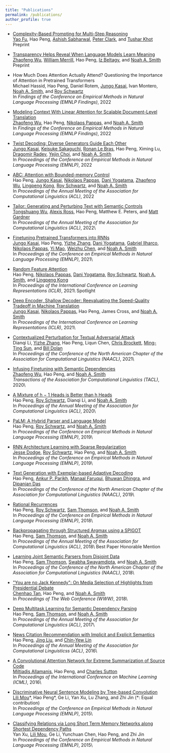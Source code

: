 ```yaml
---
title: "Publications"
permalink: /publications/
author_profile: true
---
```



* <a href="https://arxiv.org/abs/2210.00720">Complexity-Based Prompting for Multi-Step Reasoning</a>\
<a href="https://franxyao.github.io/">Yao Fu</a>, 
Hao Peng, 
<a href="https://allenai.org/team/ashishs">Ashish Sabharwal</a>, 
<a href="https://allenai.org/team/peterc">Peter Clark</a>, 
and
<a href="https://allenai.org/team/tushark">Tushar Khot</a>\
Preprint

* <a href="https://arxiv.org/abs/2210.07468">Transparency Helps Reveal When Language Models Learn Meaning</a>\
<a href="https://zhaofengwu.github.io/">Zhaofeng Wu</a>,
<a href="https://lambdaviking.com/">William Merrill</a>,
Hao Peng,
<a href="https://beltagy.net/">Iz Beltagy</a>,
and
<a href="http://homes.cs.washington.edu/~nasmith/">Noah A. Smith</a>\
Preprint

* How Much Does Attention Actually Attend? Questioning the Importance of Attention in Pretrained Transformers\
Michael Hassid,
Hao Peng,
Daniel Rotem,
<a href="https://homes.cs.washington.edu/~jkasai/">Jungo Kasai</a>,
Ivan Montero,
<a href="http://homes.cs.washington.edu/~nasmith/">Noah A. Smith</a>,
and
<a href="https://schwartz-lab-huji.github.io">Roy Schwartz</a>\
In <em>Findings of the Conference on Empirical Methods in Natural Language Processing (EMNLP Findings)</em>, 2022

* <a href="https://arxiv.org/abs/2210.08431">Modeling Context With Linear Attention for Scalable Document-Level Translation</a>\
<a href="https://zhaofengwu.github.io/">Zhaofeng Wu</a>,
Hao Peng,
<a href="https://nik0spapp.github.io/">Nikolaos Pappas</a>,
and
<a href="http://homes.cs.washington.edu/~nasmith/">Noah A. Smith</a>\
In <em>Findings of the Conference on Empirical Methods in Natural Language Processing (EMNLP Findings)</em>, 2022

* <a href="https://arxiv.org/abs/2205.09273">Twist Decoding: Diverse Generators Guide Each Other</a>\
<a href="https://homes.cs.washington.edu/~jkasai/">Jungo Kasai</a>,
<a href="https://keisuke-sakaguchi.github.io/">Keisuke Sakaguchi</a>,
<a href="https://rlebras.github.io/">Ronan Le Bras</a>,
Hao Peng,
Ximing Lu,
<a href="http://www.cs.yale.edu/homes/radev/">Dragomir Radev</a>,
<a href="https://homes.cs.washington.edu/~yejin/">Yejin Choi</a>,
and
<a href="http://homes.cs.washington.edu/~nasmith/">Noah A. Smith</a>\
In <em>Proceedings of the Conference on Empirical Methods in Natural Language Processing (EMNLP)</em>, 2022

* <a href="https://arxiv.org/abs/2110.02488">ABC: Attention with Bounded-memory Control</a>\
Hao Peng, 
<a href="https://homes.cs.washington.edu/~jkasai/">Jungo Kasai</a>, 
<a href="https://nik0spapp.github.io">Nikolaos Pappas</a>, 
<a href="https://dyogatama.github.io">Dani Yogatama</a>,
<a href="https://zhaofengwu.github.io">Zhaofeng Wu</a>,
<a href="https://ikekonglp.github.io">Lingpeng Kong</a>,
<a href="https://schwartz-lab-huji.github.io">Roy Schwartz</a>,
and
<a href="http://homes.cs.washington.edu/~nasmith/">Noah A. Smith</a>\
In <em>Proceedings of the Annual Meeting of the Association for Computational Linguistics (ACL)</em>, 2022
    
* <a href="https://arxiv.org/abs/2107.07150">Tailor: Generating and Perturbing Text with Semantic Controls</a>\
<a href="https://homes.cs.washington.edu/~wtshuang/">Tongshuang Wu</a>,
<a href="https://alexisjihyeross.github.io">Alexis Ross</a>, 
Hao Peng, 
Matthew E. Peters, 
and
<a href="https://matt-gardner.github.io">Matt Gardner</a>\
In <em>Proceedings of the Annual Meeting of the Association for Computational Linguistics (ACL)</em>, 2022\

* <a href="https://arxiv.org/abs/2103.13076">Finetuning Pretrained Transformers into RNNs</a>\
<a href="https://homes.cs.washington.edu/~jkasai/">Jungo Kasai</a>, 
Hao Peng, 
<a href="https://dreasysnail.github.io">Yizhe Zhang</a>, 
<a href="https://dyogatama.github.io">Dani Yogatama</a>,
<a href="http://gabrielilharco.com">Gabriel Ilharco</a>, 
<a href="https://nik0spapp.github.io">Nikolaos Pappas</a>, 
<a href="https://www.microsoft.com/en-us/research/people/maoyi/">Yi Mao</a>, 
<a href="https://www.microsoft.com/en-us/research/people/wzchen/">Weizhu Chen</a>, 
and
<a href="http://homes.cs.washington.edu/~nasmith/">Noah A. Smith</a>\
In <em>Proceedings of the Conference on Empirical Methods in Natural Language Processing (EMNLP)</em>, 2021\

* <a href="https://arxiv.org/abs/2103.02143">Random Feature Attention</a>\
Hao Peng,
<a href="https://nik0spapp.github.io">Nikolaos Pappas</a>,
<a href="https://dyogatama.github.io">Dani Yogatama</a>,
<a href="https://schwartz-lab-huji.github.io">Roy Schwartz</a>,
<a href="http://homes.cs.washington.edu/~nasmith/">Noah A. Smith</a>,
and 
<a href="https://ikekonglp.github.io">Lingpeng Kong</a>\
In <em>Proceedings of the International Conference on Learning Representations (ICLR)</em>, 2021\ 
<span class="label label-default">Spotlight</em><br>

* <a href="https://arxiv.org/abs/2006.10369">Deep Encoder, Shallow Decoder: Reevaluating the Speed-Quality Tradeoff in Machine Translation</a>\
<a href="https://homes.cs.washington.edu/~jkasai/">Jungo Kasai</a>,
<a href="https://nik0spapp.github.io">Nikolaos Pappas</a>,
Hao Peng, 
James Cross,
and <a href="http://homes.cs.washington.edu/~nasmith/">Noah A. Smith</a>\
In <em>Proceedings of the International Conference on Learning Representations (ICLR)</em>, 2021\ 

* <a href="https://arxiv.org/abs/2009.07502">Contextualized Perturbation for Textual Adversarial Attack</a>\
Dianqi Li,
<a href="https://dreasysnail.github.io">Yizhe Zhang</a>,
Hao Peng,
Liqun Chen,
<a href="https://www.microsoft.com/en-us/research/people/chrisbkt/">Chris Brockett</a>,
<a href="https://people.ece.uw.edu/sun/">Ming-Ting Sun</a>,
and <a href="https://www.microsoft.com/en-us/research/people/billdol/">Bill Dolan</a>\
In <em>Proceedings of the Conference of the North American Chapter of the Association for Computational Linguistics (NAACL)</em>, 2021\ 

* <a href="https://arxiv.org/abs/2012.05395">Infusing Finetuning with Semantic Dependencies</a>\
<a href="https://zhaofengwu.github.io">Zhaofeng Wu</a>,
Hao Peng, 
and <a href="http://homes.cs.washington.edu/~nasmith/">Noah A. Smith</a>\
<em>Transactions of the Association for Computational Linguistics (TACL)</em>, 2020\

* <a href="https://aclanthology.org/2020.acl-main.587.pdf">A Mixture of h − 1 Heads is Better than h Heads</a>\
Hao Peng,
<a href="https://schwartz-lab-huji.github.io">Roy Schwartz</a>,
Dianqi Li, 
and <a href="http://homes.cs.washington.edu/~nasmith/">Noah A. Smith</a>\
In <em>Proceedings of the Annual Meeting of the Association for Computational Linguistics (ACL)</em>, 2020\ 

* <a href="https://arxiv.org/abs/1909.02134">PaLM: A Hybrid Parser and Language Model</a>\
Hao Peng,
<a href="https://schwartz-lab-huji.github.io">Roy Schwartz</a>,
and <a href="http://homes.cs.washington.edu/~nasmith/">Noah A. Smith</a>\
In <em>Proceedings of the Conference on Empirical Methods in Natural Language Processing (EMNLP)</em>, 2019\ 

* <a href="https://aclanthology.org/D19-1110/">RNN Architecture Learning with Sparse Regularization</a>\
<a href="http://www.cs.cmu.edu/~jessed/">Jesse Dodge</a>,
<a href="https://schwartz-lab-huji.github.io">Roy Schwartz</a>,
Hao Peng,
and <a href="http://homes.cs.washington.edu/~nasmith/">Noah A. Smith</a>\
In <em>Proceedings of the Conference on Empirical Methods in Natural Language Processing (EMNLP)</em>, 2019\ 

* <a href="https://arxiv.org/abs/1904.04428">Text Generation with Exemplar-based Adaptive Decoding</a>\
Hao Peng, <a href="https://www.cs.cmu.edu/~apparikh/">Ankur P. Parikh</a>, <a href="https://www.manaalfaruqui.com">Manaal Faruqui</a>, 
<a href="http://www.cs.cmu.edu/~bdhingra/">Bhuwan Dhingra</a>,
and <a href="http://www.dipanjandas.com">Dipanjan Das</a>\
In <em>Proceedings of the Conference of the North American Chapter of the Association for Computational Linguistics (NAACL)</em>, 2019\

* <a href="https://arxiv.org/abs/1808.09357">Rational Recurrences</a>\
Hao Peng,
<a href="https://schwartz-lab-huji.github.io">Roy Schwartz</a>,
<a href="http://samthomson.com">Sam Thomson</a>, and <a href="http://homes.cs.washington.edu/~nasmith/">Noah A. Smith</a>\
In <em>Proceedings of the Conference on Empirical Methods in Natural Language Processing (EMNLP)</em>, 2018\ 

* <a href="https://arxiv.org/abs/1805.04658">Backpropagating through Structured Argmax using a SPIGOT</a>\
Hao Peng, <a href="http://samthomson.com">Sam Thomson</a>,  and <a href="http://homes.cs.washington.edu/~nasmith/">Noah A. Smith</a>\
In <em>Proceedings of the Annual Meeting of the Association for Computational Linguistics (ACL)</em>, 2018\ 
<span class="label label-default">Best Paper Honorable Mention</em><br>

* <a href="https://arxiv.org/abs/1804.05990">Learning Joint Semantic Parsers from Disjoint Data</a>\
Hao Peng, <a href="http://samthomson.com">Sam Thomson</a>, <a href="https://swabhs.com/">Swabha Swayamdipta</a>, and <a href="http://homes.cs.washington.edu/~nasmith/">Noah A. Smith</a>\
In <em>Proceedings of the Conference of the North American Chapter of the Association for Computational Linguistics (NAACL)</em>, 2018\

* <a href="https://arxiv.org/abs/1802.08690">"You are no Jack Kennedy": On Media Selection of Highlights from Presidential Debate</a>\
<a href="https://chenhaot.com">Chenhao Tan</a>, Hao Peng, and <a href="http://homes.cs.washington.edu/~nasmith/">Noah A. Smith</a>\
In <em>Proceedings of The Web Conference (WWW)</em>, 2018\

* <a href="https://arxiv.org/abs/1704.06855">Deep Multitask Learning for Semantic Dependency Parsing</a>\
Hao Peng, <a href="http://samthomson.com">Sam Thomson</a>, and <a href="http://homes.cs.washington.edu/~nasmith/">Noah A. Smith</a>\
In <em>Proceedings of the Annual Meeting of the Association for Computational Linguistics (ACL)</em>, 2017\

* <a href="https://aclanthology.org/P16-1037/">News Citation Recommendation with Implicit and Explicit Semantics</a>\
Hao Peng, <a href="https://www.machinereading.ai/">Jing Liu</a>, and <a href="https://www.microsoft.com/en-us/research/people/cyl/">Chin-Yew Lin</a>\
In <em>Proceedings of the Annual Meeting of the Association for Computational Linguisticss (ACL)</em>, 2016\

* <a href="https://arxiv.org/abs/1602.03001">A Convolutional Attention Network for Extreme Summarization of Source Code</a>\
<a href="https://miltos.allamanis.com">Miltiadis Allamanis</a>, Hao Peng, and <a href="http://homepages.inf.ed.ac.uk/csutton/">Charles Sutton</a>\
In <em>Proceedings of the International Conference on Machine Learning (ICML)</em>, 2016\

* <a href="https://arxiv.org/abs/1504.01106">Discriminative Neural Sentence Modeling by Tree-based Convolution</a>\
<a href="https://lili-mou.github.io">Lili Mou</a>\*, Hao Peng\*, Ge Li, Yan Xu, Lu Zhang, and Zhi Jin (\*: Equal contribution)\
In <em>Proceedings of the Conference on Empirical Methods in Natural Language Processing (EMNLP)</em>, 2015\

* <a href="https://arxiv.org/abs/1508.03720">Classifying Relations via Long Short Term Memory Networks along Shortest Dependency Paths</a>\
Yan Xu, <a href="https://lili-mou.github.io">Lili Mou</a>, Ge Li, Yunchuan Chen, Hao Peng, and Zhi Jin\
In <em>Proceedings of the Conference on Empirical Methods in Natural Language Processing (EMNLP)</em>, 2015\